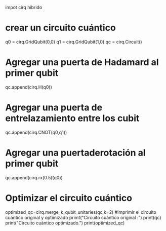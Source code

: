 impot cirq hibrido
# crear un circuito cuántico 
q0 = cirq.GridQubit(0,0)
q1 = cirq.GridQubit(1,0)
qc = cirq.Circuit() 
# Agregar una puerta de Hadamard al primer qubit
qc.append(cirq.H(q0))
# Agregar una puerta de entrelazamiento entre los cubit 
qc.append(cirq.CNOT(q0,q1))
# Agregar una puertaderotación al primer qubit
qc.append(cirq.rx(0.5)(q0))
# Optimizar el circuito cuántico 
optimized_qc=cirq.merge_k_qubit_unitaries(qc,k=2)
#imprimir el circuito cuántico original y optimizado 
primt("Circuito cuántico original :")
print(qc)
print("Circuito cuántico optimizado.")
print(optimized_qc)

